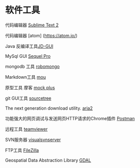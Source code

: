 # 软件工具

代码编辑器 [Sublime Text 2](http://www.sublimetext.com/)

代码编辑器 [atom] (https://atom.io/)

Java 反编译工具[JD-GUI](http://jd.benow.ca/)

MySql GUI [Sequel Pro](http://sequelpro.com/)

mongodb 工具 [robomongo](http://robomongo.org/)

Markdown工具 [mou](http://25.io/mou/)

原型工具 摩客 [mock plus](https://www.mockplus.cn/)

git GUI工具  [sourcetree](https://www.sourcetreeapp.com/)

The next generation download utility. [aria2](https://aria2.github.io/)

功能强大的网页调试与发送网页HTTP请求的Chrome插件 [Postman](https://chrome.google.com/webstore/detail/postman/fhbjgbiflinjbdggehcddcbncdddomop) 

远程工具 [teamviewer](https://www.teamviewer.com)

SVN服务器 [visualsvnserver](https://www.visualsvn.com/server/)

FTP工具 [FileZilla](https://filezilla-project.org/)

Geospatial Data Abstraction Library [GDAL](http://www.gdal.org/)

